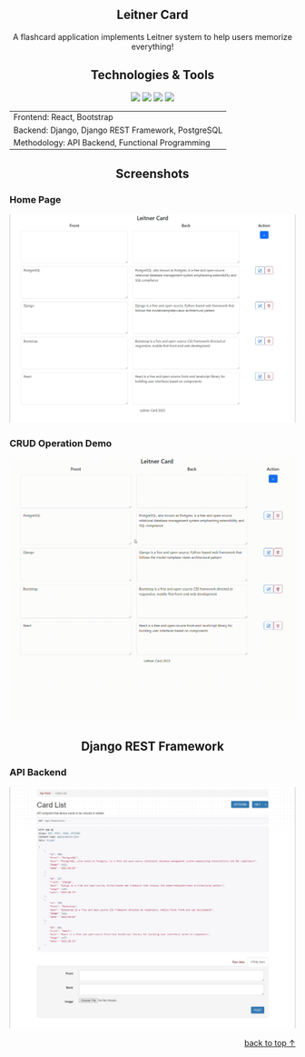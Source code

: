 <div id="readme-top" align="center">
  <h2>Leitner Card</h2>
  <p>A flashcard application implements Leitner system to help users memorize everything!</p>
</div>

<div align="center">
  <h2>Technologies & Tools</h2>
</div>

<div align="center">
  <a href="https://react.dev"><img src="https://skillicons.dev/icons?i=react" width="50"></a>
  <a href="https://getbootstrap.com"><img src="https://skillicons.dev/icons?i=bootstrap" width="50"></a>
  <a href="https://www.djangoproject.com"><img src="https://skillicons.dev/icons?i=django" width="50"></a>
  <a href="https://www.postgresql.org"><img src="https://skillicons.dev/icons?i=postgres" width="50"></a>
</div>

<table align="center">
  <tr>
    <td>Frontend: React, Bootstrap</td>
  </tr>
  <tr>
    <td>Backend: Django, Django REST Framework, PostgreSQL</td>
  </tr>
  <tr>
    <td>Methodology: API Backend, Functional Programming</td>
  </tr>
</table>

<div align="center">
  <h2>Screenshots</h2>
</div>

<div>
  <h3>Home Page</h3>
  <img src="https://raw.githubusercontent.com/kenzilai/LeitnerCard/main/README%20Assets/Home%20Page.jpg">
  
  <h3>CRUD Operation Demo</h3>
  <img src="https://raw.githubusercontent.com/kenzilai/LeitnerCard/main/README%20Assets/CRUD%20Operation.gif">
</div>
<div align="center">
  <h2>Django REST Framework</h2>
</div>
<div>
  <h3>API Backend</h3>
  <img src="https://raw.githubusercontent.com/kenzilai/LeitnerCard/main/README%20Assets/API%20Backend.jpg">
</div>
<p align="right"><a href="#readme-top">back to top &uarr;</a></p>